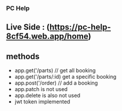 ### PC Help
## Live Side : (https://pc-help-8cf54.web.app/home)

## methods 

* app.get('/parts) // get all booking 
* app.get('/parts/:id) get a specific booking
* app.post('/order) // add a booking
* app.patch is not used
* app.delete is also not used
* jwt token implemented